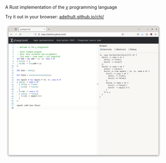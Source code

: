 A Rust implementation of the $\chi$ programming language

Try it out in your browser:
[adelhult.github.io/chi/](https://adelhult.github.io/chi/)

![Screenshot](screenshot.png)
